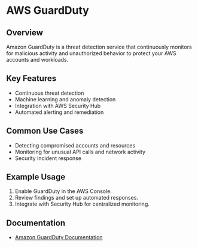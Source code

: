# AWS GuardDuty

## Overview
Amazon GuardDuty is a threat detection service that continuously monitors for malicious activity and unauthorized behavior to protect your AWS accounts and workloads.

## Key Features
- Continuous threat detection
- Machine learning and anomaly detection
- Integration with AWS Security Hub
- Automated alerting and remediation

## Common Use Cases
- Detecting compromised accounts and resources
- Monitoring for unusual API calls and network activity
- Security incident response

## Example Usage
1. Enable GuardDuty in the AWS Console.
2. Review findings and set up automated responses.
3. Integrate with Security Hub for centralized monitoring.

## Documentation
- [Amazon GuardDuty Documentation](https://docs.aws.amazon.com/guardduty/)
